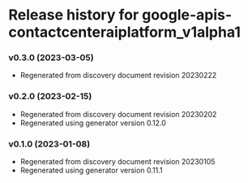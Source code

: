 # Release history for google-apis-contactcenteraiplatform_v1alpha1

### v0.3.0 (2023-03-05)

* Regenerated from discovery document revision 20230222

### v0.2.0 (2023-02-15)

* Regenerated from discovery document revision 20230202
* Regenerated using generator version 0.12.0

### v0.1.0 (2023-01-08)

* Regenerated from discovery document revision 20230105
* Regenerated using generator version 0.11.1

